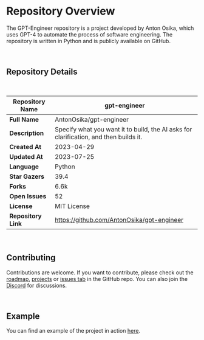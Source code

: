 # Repository Overview

The GPT-Engineer repository is a project developed by Anton Osika, which uses GPT-4 to automate the process of software engineering. The repository is written in Python and is publicly available on GitHub.

<br>

## Repository Details

<br>

| **Repository Name** | gpt-engineer |
| --- | --- |
| **Full Name** | AntonOsika/gpt-engineer |
| **Description** | Specify what you want it to build, the AI asks for clarification, and then builds it. |
| **Created At** | 2023-04-29 |
| **Updated At** | 2023-07-25 |
| **Language** | Python |
| **Star Gazers** | 39.4|
| **Forks** | 6.6k |
| **Open Issues** | 52 |
| **License** | MIT License |
| **Repository Link** | https://github.com/AntonOsika/gpt-engineer |

<br>

## Contributing
Contributions are welcome. If you want to contribute, please check out the [roadmap](https://github.com/AntonOsika/gpt-engineer/blob/main/ROADMAP.md), [projects](https://github.com/AntonOsika/gpt-engineer/projects?query=is%3Aopen) or [issues tab](https://github.com/AntonOsika/gpt-engineer/issues) in the GitHub repo. You can also join the [Discord](https://discord.gg/4t5vXHhu) for discussions.

<br>

## Example
You can find an example of the project in action [here](https://github.com/AntonOsika/gpt-engineer/assets/4467025/6e362e45-4a94-4b0d-973d-393a31d92d9b).